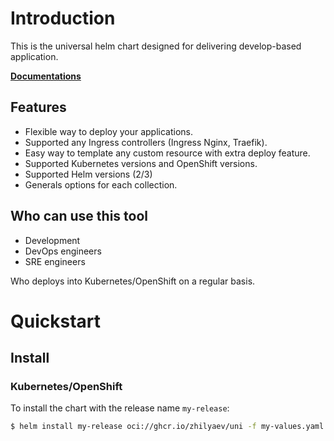 # Introduction

This is the universal helm chart designed for delivering develop-based application.

[**Documentations**](REFERENCE.md)

## Features

* Flexible way to deploy your applications.
* Supported any Ingress controllers (Ingress Nginx, Traefik).
* Easy way to template any custom resource with extra deploy feature.
* Supported Kubernetes versions and OpenShift versions.
* Supported Helm versions (2/3)
* Generals options for each collection.

## Who can use this tool

* Development
* DevOps engineers
* SRE engineers

Who deploys into Kubernetes/OpenShift on a regular basis.

# Quickstart

## Install

### Kubernetes/OpenShift

To install the chart with the release name `my-release`:

```bash
$ helm install my-release oci://ghcr.io/zhilyaev/uni -f my-values.yaml
```

